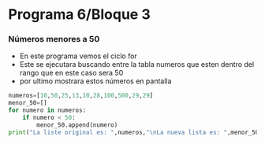 # Programa 6/Bloque 3
### Números menores a 50
- En este programa vemos el ciclo for
- Este se ejecutara buscando entre la tabla numeros que esten dentro del rango que en este caso sera 50
- por ultimo mostrara estos números en pantalla
```python
numeros=[10,50,25,13,10,28,100,500,29,29]
menor_50=[]
for numero in numeros:
    if numero < 50:
        menor_50.append(numero)
print("La liste original es: ",numeros,"\nLa nueva lista es: ",menor_50)

